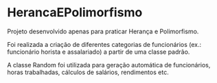 # HerancaEPolimorfismo


Projeto desenvolvido apenas para praticar Herança e Polimorfismo. 

Foi realizada a criação de diferentes categorias de funcionários (ex.: funcionário horista e assalariado) a partir de uma classe padrão.

A classe Random foi utilizada para geração automática de funcionários, horas trabalhadas, cálculos de salários, rendimentos etc.
